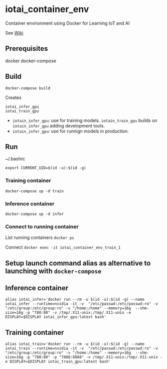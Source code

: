 # iotai_container_env

Container environment using Docker for Learning IoT and AI

See [Wiki](https://github.com/learniotai/iotai_container_env/wiki)

## Prerequisites
docker
docker-compose

## Build

`docker-compose build`

Creates

```
iotai_infer_gpu
iotai_train_gpu
```

* `iotain_infer_gpu`: use for training models. 
    `iotain_train_gpu` builds on `iotain_infer_gpu` adding development tools.
* `iotain_infer_gpu`: use for runnign models in production. 

## Run

~/.bashrc
```
export CURRENT_UID=$(id -u):$(id -g)
```

### Training container 
```
docker-compose up -d train
```

### Inference container
```
docker-compose up -d infer
```

### Connect to running container

List running containers
`docker ps`

Connect
`docker exec -it iotai_container_env_train_1`

## Setup launch command alias as alternative to launching with `docker-compose`

## Inference container
`alias iotai_infer='docker run --rm -u $(id -u):$(id -g) --name iotai_infer --runtime=nvidia -it -v  "/etc/passwd:/etc/passwd:ro" -v  "/etc/group:/etc/group:ro" -v "/home:/home" --memory=16g  --shm-size=16g -p "780:80" -v /tmp/.X11-unix:/tmp/.X11-unix -e DISPLAY=$DISPLAY iotai_infer_gpu:latest bash'`

## Training container
`alias iotai_train='docker run --rm -u $(id -u):$(id -g) --name iotai_train --runtime=nvidia -it -v  "/etc/passwd:/etc/passwd:ro" -v  "/etc/group:/etc/group:ro" -v "/home:/home" --memory=16g  --shm-size=16g -p "780:80" -p "7888:8888" -v /tmp/.X11-unix:/tmp/.X11-unix -e DISPLAY=$DISPLAY iotai_train_gpu:latest bash'`
